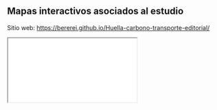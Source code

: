 ## Mapas interactivos asociados al estudio
Sitio web: https://bererei.github.io/Huella-carbono-transporte-editorial/

<iframe src="data/final/mapa_niebla.html"></iframe>